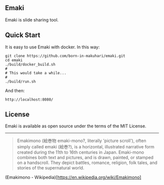 Emaki
---
Emaki is slide sharing tool.

## Quick Start

  It is easy to use Emaki with docker.
  In this way:

  ```
  git clone https://github.com/born-in-makuhari/emaki.git
  cd emaki
  ./build/docker_build.sh
  #
  # This would take a while...
  #
  ./build/run.sh
  ```

  And then:

  ```
  http://localhost:8080/
  ```

## License

Emaki is available as open source under the terms of the MIT License.

---

> Emakimono (絵巻物 emaki-mono?, literally 'picture scroll'), often simply called emaki (絵巻?), is a horizontal, illustrated narrative form created during the 11th to 16th centuries in Japan. Emaki-mono combines both text and pictures, and is drawn, painted, or stamped on a handscroll. They depict battles, romance, religion, folk tales, and stories of the supernatural world.

(Emakimono - Wikipedia)[https://en.wikipedia.org/wiki/Emakimono]
